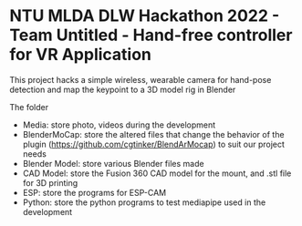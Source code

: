# NTU MLDA DLW Hackathon 2022 - Team Untitled - Hand-free controller for VR Application

This project hacks a simple wireless, wearable camera for hand-pose detection and map the keypoint to a 3D model rig in Blender

The folder
- Media: store photo, videos during the development
- BlenderMoCap: store the altered files that change the behavior of the plugin (https://github.com/cgtinker/BlendArMocap) to suit our project needs
- Blender Model: store various Blender files made
- CAD Model: store the Fusion 360 CAD model for the mount, and .stl file for 3D printing
- ESP: store the programs for ESP-CAM
- Python: store the python programs to test mediapipe used in the development
